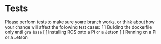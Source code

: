 # Tests
Please perform tests to make sure youre branch works, or think about how your change will affect the following test cases:
[ ] Building the dockerfile only until `gra-base`
[ ] Installing ROS onto a Pi or a Jetson
[ ] Running on a Pi or a Jetson

